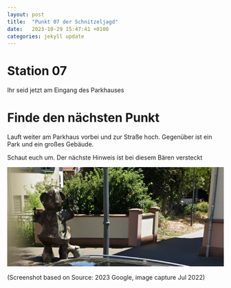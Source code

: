 ```yaml
---
layout: post
title:  "Punkt 07 der Schnitzeljagd"
date:   2023-10-29 15:47:41 +0100
categories: jekyll update
---
```


# Station 07

Ihr seid jetzt am Eingang des Parkhauses


# Finde den nächsten Punkt

Lauft weiter am Parkhaus vorbei und zur Straße hoch. Gegenüber ist ein Park und ein großes Gebäude.

Schaut euch um. Der nächste Hinweis ist bei diesem Bären versteckt

![My image Name](/images/beim-baeren.png)

(Screenshot based on Source: 2023 Google, image capture Jul 2022)



